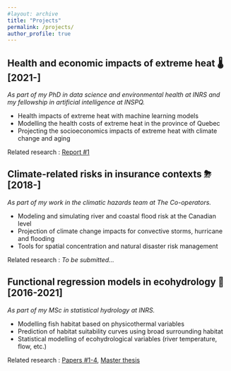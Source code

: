 ```yaml
---
#layout: archive
title: "Projects"
permalink: /projects/
author_profile: true
---
```


Health and economic impacts of extreme heat 🌡 [2021-] 
-------------------

*As part of my PhD in data science and environmental health at INRS and my fellowship in artificial intelligence at INSPQ.*

- Health impacts of extreme heat with machine learning models
- Modelling the health costs of extreme heat in the province of Quebec
- Projecting the socioeconomics impacts of extreme heat with climate change and aging

Related research : [Report #1](https://jeremieboudreault.github.io/research/)


Climate-related risks in insurance contexts ⛈ [2018-] 
-------------------

*As part of my work in the climatic hazards team at The Co-operators.*

- Modeling and simulating river and coastal flood risk at the Canadian level
- Projection of climate change impacts for convective storms, hurricane and flooding
- Tools for spatial concentration and natural disaster risk management

Related research : *To be submitted...*


Functional regression models in ecohydrology 🌊 [2016-2021] 
------------------ 

*As part of my MSc in statistical hydrology at INRS.*

- Modelling fish habitat based on physicothermal variables
- Prediction of habitat suitability curves using broad surrounding habitat 
- Statistical modelling of ecohydrological variables (river temperature, flow, etc.)

Related research : [Papers #1-4](https://jeremieboudreault.github.io/research/), [Master thesis](https://jeremieboudreault.github.io/research/)